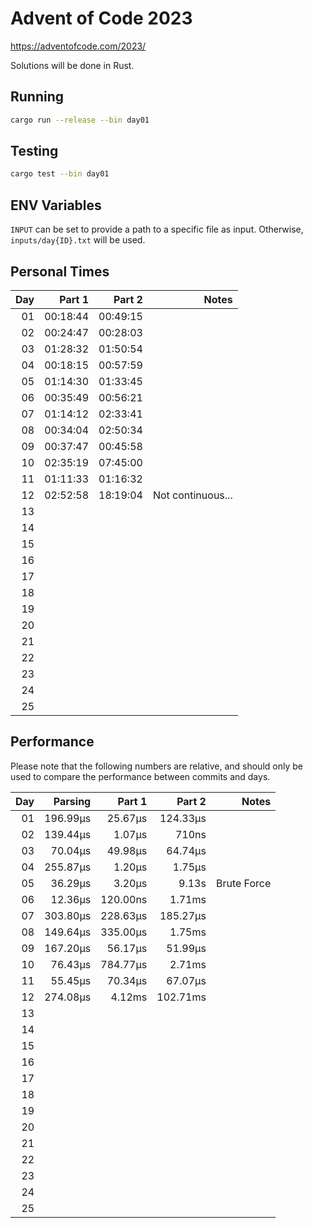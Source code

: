 # Advent of Code 2023

https://adventofcode.com/2023/

Solutions will be done in Rust.

## Running

```bash
cargo run --release --bin day01
```

## Testing

```bash
cargo test --bin day01
```

## ENV Variables

`INPUT` can be set to provide a path to a specific file as input. Otherwise, `inputs/day{ID}.txt` will be used.

## Personal Times

|  Day |   Part 1 |   Part 2 |             Notes |
| ---: | -------: | -------: | ----------------: |
|   01 | 00:18:44 | 00:49:15 |                   |
|   02 | 00:24:47 | 00:28:03 |                   |
|   03 | 01:28:32 | 01:50:54 |                   |
|   04 | 00:18:15 | 00:57:59 |                   |
|   05 | 01:14:30 | 01:33:45 |                   |
|   06 | 00:35:49 | 00:56:21 |                   |
|   07 | 01:14:12 | 02:33:41 |                   |
|   08 | 00:34:04 | 02:50:34 |                   |
|   09 | 00:37:47 | 00:45:58 |                   |
|   10 | 02:35:19 | 07:45:00 |                   |
|   11 | 01:11:33 | 01:16:32 |                   |
|   12 | 02:52:58 | 18:19:04 | Not continuous... |
|   13 |          |          |                   |
|   14 |          |          |                   |
|   15 |          |          |                   |
|   16 |          |          |                   |
|   17 |          |          |                   |
|   18 |          |          |                   |
|   19 |          |          |                   |
|   20 |          |          |                   |
|   21 |          |          |                   |
|   22 |          |          |                   |
|   23 |          |          |                   |
|   24 |          |          |                   |
|   25 |          |          |                   |

## Performance

Please note that the following numbers are relative, and should only be used to compare the performance between commits and days.

|  Day |  Parsing |   Part 1 |   Part 2 |       Notes |
| ---: | -------: | -------: | -------: | ----------: |
|   01 | 196.99µs |  25.67µs | 124.33µs |             |
|   02 | 139.44µs |   1.07µs |    710ns |             |
|   03 |  70.04µs |  49.98µs |  64.74µs |             |
|   04 | 255.87µs |   1.20µs |   1.75µs |             |
|   05 |  36.29µs |   3.20µs |    9.13s | Brute Force |
|   06 |  12.36µs | 120.00ns |   1.71ms |             |
|   07 | 303.80µs | 228.63µs | 185.27µs |             |
|   08 | 149.64µs | 335.00µs |   1.75ms |             |
|   09 | 167.20µs |  56.17µs |  51.99µs |             |
|   10 |  76.43µs | 784.77µs |   2.71ms |             |
|   11 |  55.45µs |  70.34µs |  67.07µs |             |
|   12 | 274.08µs |   4.12ms | 102.71ms |             |
|   13 |          |          |          |             |
|   14 |          |          |          |             |
|   15 |          |          |          |             |
|   16 |          |          |          |             |
|   17 |          |          |          |             |
|   18 |          |          |          |             |
|   19 |          |          |          |             |
|   20 |          |          |          |             |
|   21 |          |          |          |             |
|   22 |          |          |          |             |
|   23 |          |          |          |             |
|   24 |          |          |          |             |
|   25 |          |          |          |             |
